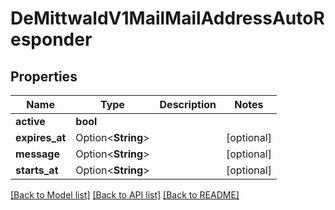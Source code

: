 # DeMittwaldV1MailMailAddressAutoResponder

## Properties

Name | Type | Description | Notes
------------ | ------------- | ------------- | -------------
**active** | **bool** |  | 
**expires_at** | Option<**String**> |  | [optional]
**message** | Option<**String**> |  | [optional]
**starts_at** | Option<**String**> |  | [optional]

[[Back to Model list]](../README.md#documentation-for-models) [[Back to API list]](../README.md#documentation-for-api-endpoints) [[Back to README]](../README.md)


